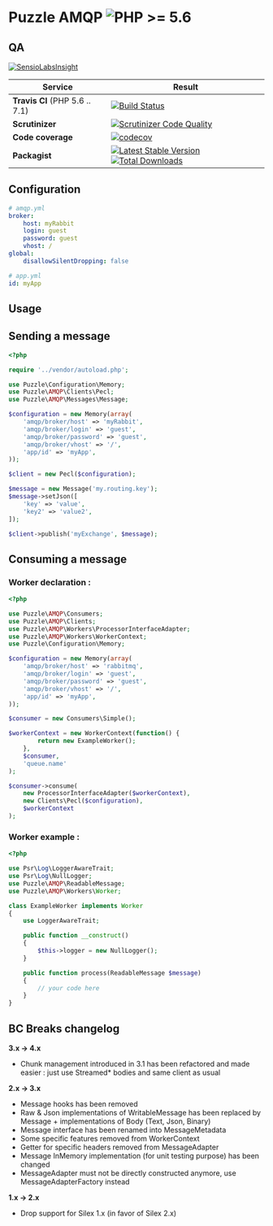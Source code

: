 Puzzle AMQP  ![PHP >= 5.6](https://img.shields.io/badge/php-%3E%3D%205.6-blue.svg)
===========

QA
--

[![SensioLabsInsight](https://insight.sensiolabs.com/projects/d18675cd-9850-4115-af23-b1afa8a859bc/big.png)](https://insight.sensiolabs.com/projects/d18675cd-9850-4115-af23-b1afa8a859bc)

Service | Result
--- | ---
**Travis CI** (PHP 5.6 .. 7.1) | [![Build Status](https://travis-ci.org/puzzle-org/amqp.svg?branch=master)](https://travis-ci.org/puzzle-org/amqp)
**Scrutinizer** | [![Scrutinizer Code Quality](https://scrutinizer-ci.com/g/puzzle-org/amqp/badges/quality-score.png?b=master)](https://scrutinizer-ci.com/g/puzzle-org/amqp/?branch=master)
**Code coverage** | [![codecov](https://codecov.io/gh/puzzle-org/amqp/branch/master/graph/badge.svg)](https://codecov.io/gh/puzzle-org/amqp)
**Packagist** | [![Latest Stable Version](https://poser.pugx.org/puzzle/amqp/v/stable.png)](https://packagist.org/packages/puzzle/amqp) [![Total Downloads](https://poser.pugx.org/puzzle/amqp/downloads.svg)](https://packagist.org/packages/puzzle/amqp)


Configuration
-------------

```yml
# amqp.yml
broker:
    host: myRabbit
    login: guest
    password: guest
    vhost: /
global:
    disallowSilentDropping: false

# app.yml
id: myApp
```

Usage
-----
## Sending a message

```php
<?php

require '../vendor/autoload.php';

use Puzzle\Configuration\Memory;
use Puzzle\AMQP\Clients\Pecl;
use Puzzle\AMQP\Messages\Message;

$configuration = new Memory(array(
    'amqp/broker/host' => 'myRabbit',
    'amqp/broker/login' => 'guest',
    'amqp/broker/password' => 'guest',
    'amqp/broker/vhost' => '/',
    'app/id' => 'myApp',
));

$client = new Pecl($configuration);

$message = new Message('my.routing.key');
$message->setJson([
    'key' => 'value',
    'key2' => 'value2',
]);

$client->publish('myExchange', $message);
```
## Consuming a message

### Worker declaration :
```php
<?php

use Puzzle\AMQP\Consumers;
use Puzzle\AMQP\Clients;
use Puzzle\AMQP\Workers\ProcessorInterfaceAdapter;
use Puzzle\AMQP\Workers\WorkerContext;
use Puzzle\Configuration\Memory;

$configuration = new Memory(array(
    'amqp/broker/host' => 'rabbitmq',
    'amqp/broker/login' => 'guest',
    'amqp/broker/password' => 'guest',
    'amqp/broker/vhost' => '/',
    'app/id' => 'myApp',
));

$consumer = new Consumers\Simple();

$workerContext = new WorkerContext(function() {
        return new ExampleWorker();
    },
    $consumer,
    'queue.name'
);

$consumer->consume(
    new ProcessorInterfaceAdapter($workerContext),
    new Clients\Pecl($configuration),
    $workerContext
);
```
### Worker example :
```php
<?php

use Psr\Log\LoggerAwareTrait;
use Psr\Log\NullLogger;
use Puzzle\AMQP\ReadableMessage;
use Puzzle\AMQP\Workers\Worker;

class ExampleWorker implements Worker
{
    use LoggerAwareTrait;

    public function __construct()
    {
        $this->logger = new NullLogger();
    }

    public function process(ReadableMessage $message)
    {
        // your code here
    }
}
```

BC Breaks changelog
-------------------

**3.x -> 4.x**

 - Chunk management introduced in 3.1 has been refactored and made easier : just use Streamed* bodies and same client as usual 

**2.x -> 3.x**

 - Message hooks has been removed
 - Raw & Json implementations of WritableMessage has been replaced by Message + implementations of Body (Text, Json, Binary)
 - Message interface has been renamed into MessageMetadata
 - Some specific features removed from WorkerContext
 - Getter for specific headers removed from MessageAdapter
 - Message InMemory implementation (for unit testing purpose) has been changed
 - MessageAdapter must not be directly constructed anymore, use MessageAdapterFactory instead

**1.x -> 2.x**

 - Drop support for Silex 1.x (in favor of Silex 2.x)
